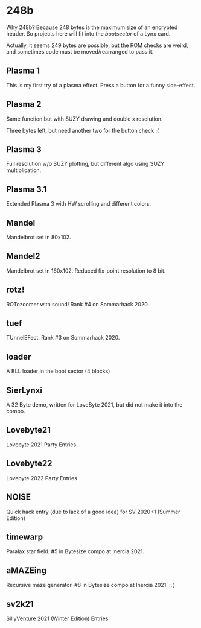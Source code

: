 # 248b

Why 248b? Because 248 bytes is the maximum size of an encrypted header.
So projects here will fit into the _bootsector_ of a Lynx card.

Actually, it seems 249 bytes are possible, but the ROM checks are weird, and
sometimes code must be moved/rearranged to pass it.

## Plasma 1

This is my first try of a plasma effect. Press a button for a funny side-effect.

## Plasma 2

Same function but with SUZY drawing and double x resolution.

Three bytes left, but need another two for the button check :(

## Plasma 3

Full resolution w/o SUZY plotting, but different algo using SUZY multiplication.

## Plasma 3.1

Extended Plasma 3 with HW scrolling and different colors.

## Mandel

Mandelbrot set in 80x102.

## Mandel2

Mandelbrot set in 160x102. Reduced fix-point resolution to 8 bit.

## rotz!

ROTozoomer with sound! Rank #4 on Sommarhack 2020.

## tuef

TUnnelEFect. Rank #3 on Sommarhack 2020.

## loader

A BLL loader in the boot sector (4 blocks)

## SierLynxi

A 32 Byte demo, written for LoveByte 2021, but did not make it into the compo.

## Lovebyte21

Lovebyte 2021 Party Entries

## Lovebyte22

Lovebyte 2022 Party Entries

## NOISE

Quick hack entry (due to lack of a good idea) for SV 2020+1 (Summer Edition)

## timewarp

Paralax star field. #5 in Bytesize compo at Inercia 2021.

## aMAZEing

Recursive maze generator. #8 in Bytesize compo at Inercia 2021. :.(

## sv2k21

SillyVenture 2021 (Winter Edition) Entries
